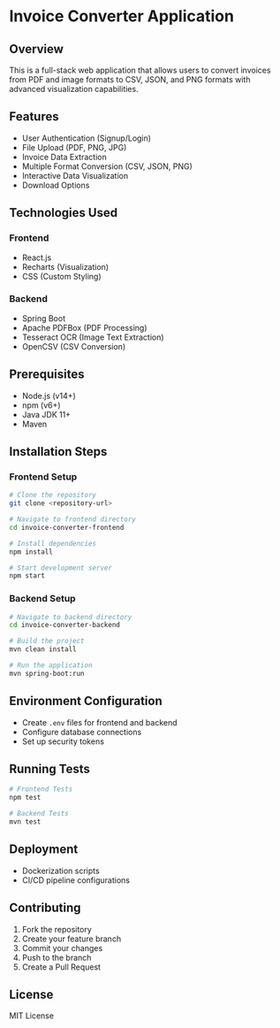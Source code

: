 # Invoice Converter Application

## Overview
This is a full-stack web application that allows users to convert invoices from PDF and image formats to CSV, JSON, and PNG formats with advanced visualization capabilities.

## Features
- User Authentication (Signup/Login)
- File Upload (PDF, PNG, JPG)
- Invoice Data Extraction
- Multiple Format Conversion (CSV, JSON, PNG)
- Interactive Data Visualization
- Download Options

## Technologies Used
### Frontend
- React.js
- Recharts (Visualization)
- CSS (Custom Styling)

### Backend
- Spring Boot
- Apache PDFBox (PDF Processing)
- Tesseract OCR (Image Text Extraction)
- OpenCSV (CSV Conversion)

## Prerequisites
- Node.js (v14+)
- npm (v6+)
- Java JDK 11+
- Maven

## Installation Steps

### Frontend Setup
```bash
# Clone the repository
git clone <repository-url>

# Navigate to frontend directory
cd invoice-converter-frontend

# Install dependencies
npm install

# Start development server
npm start
```

### Backend Setup
```bash
# Navigate to backend directory
cd invoice-converter-backend

# Build the project
mvn clean install

# Run the application
mvn spring-boot:run
```

## Environment Configuration
- Create `.env` files for frontend and backend
- Configure database connections
- Set up security tokens

## Running Tests
```bash
# Frontend Tests
npm test

# Backend Tests
mvn test
```

## Deployment
- Dockerization scripts
- CI/CD pipeline configurations

## Contributing
1. Fork the repository
2. Create your feature branch
3. Commit your changes
4. Push to the branch
5. Create a Pull Request

## License
MIT License